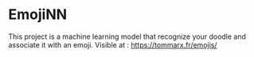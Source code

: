 # EmojiNN
This project is a machine learning model that recognize your doodle and associate it with an emoji.
Visible at : https://tommarx.fr/emojis/
